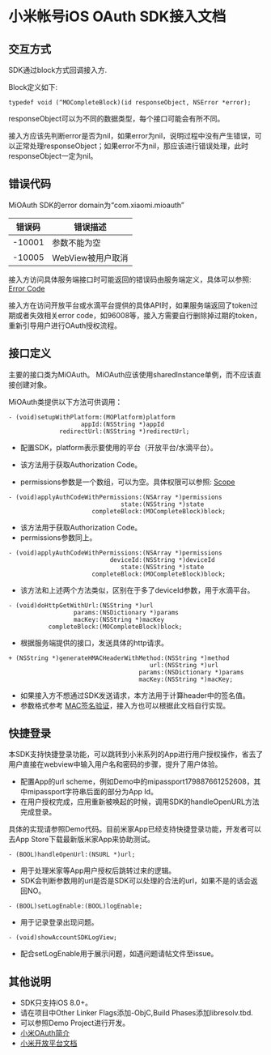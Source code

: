 # 小米帐号iOS OAuth SDK接入文档

## 交互方式
SDK通过block方式回调接入方.

Block定义如下:  
```
typedef void (^MOCompleteBlock)(id responseObject, NSError *error);  
```

responseObject可以为不同的数据类型，每个接口可能会有所不同。  

接入方应该先判断error是否为nil，如果error为nil，说明过程中没有产生错误，可以正常处理responseObject；如果error不为nil，那应该进行错误处理，此时responseObject一定为nil。

## 错误代码
MiOAuth SDK的error domain为“com.xiaomi.mioauth”  

错误码  | 错误描述 |
-------|------------------		|
-10001 | 参数不能为空      		|
-10005 | WebView被用户取消  		|

接入方访问具体服务端接口时可能返回的错误码由服务端定义，具体可以参照:
[Error Code](https://dev.mi.com/docs/passport/error-code/)

接入方在访问开放平台或水滴平台提供的具体API时，如果服务端返回了token过期或者失效相关error code，如96008等，接入方需要自行删除掉过期的token，重新引导用户进行OAuth授权流程。

## 接口定义
主要的接口类为MiOAuth。
MiOAuth应该使用sharedInstance单例，而不应该直接创建对象。

MiOAuth类提供以下方法可供调用：

```
- (void)setupWithPlatform:(MOPlatform)platform
                    appId:(NSString *)appId
              redirectUrl:(NSString *)redirectUrl;
```

* 配置SDK，platform表示要使用的平台（开放平台/水滴平台）。

* 该方法用于获取Authorization Code。
* permissions参数是一个数组，可以为空。具体权限可以参照: [Scope](https://dev.mi.com/docs/passport/scopes/)

```
- (void)applyAuthCodeWithPermissions:(NSArray *)permissions
                               state:(NSString *)state
                       completeBlock:(MOCompleteBlock)block;
```

* 该方法用于获取Authorization Code。
* permissions参数同上。

```
- (void)applyAuthCodeWithPermissions:(NSArray *)permissions
                            deviceId:(NSString *)deviceId
                               state:(NSString *)state
                       completeBlock:(MOCompleteBlock)block;
```

* 该方法和上述两个方法类似，区别在于多了deviceId参数，用于水滴平台。

```
- (void)doHttpGetWithUrl:(NSString *)url
                  params:(NSDictionary *)params
                  macKey:(NSString *)macKey
           completeBlock:(MOCompleteBlock)block;
```

* 根据服务端提供的接口，发送具体的http请求。

```
+ (NSString *)generateHMACHeaderWithMethod:(NSString *)method
                                       url:(NSString *)url
                                    params:(NSDictionary *)params
                                    macKey:(NSString *)macKey;
```

* 如果接入方不想通过SDK发送请求，本方法用于计算header中的签名值。
* 参数格式参考 [MAC签名验证](https://dev.mi.com/docs/passport/mac/)，接入方也可以根据此文档自行实现。

## 快捷登录
本SDK支持快捷登录功能，可以跳转到小米系列的App进行用户授权操作，省去了用户直接在webview中输入用户名和密码的步骤，提升了用户体验。

- 配置App的url scheme，例如Demo中的mipassport179887661252608，其中mipassport字符串后面的部分为App Id。
- 在用户授权完成，应用重新被唤起的时候，调用SDK的handleOpenURL方法完成登录。

具体的实现请参照Demo代码。目前米家App已经支持快捷登录功能，开发者可以去App Store下载最新版米家App来协助测试。

```
- (BOOL)handleOpenUrl:(NSURL *)url;
```

* 用于处理米家等App用户授权后跳转过来的逻辑。
* SDK会判断参数用的url是否是SDK可以处理的合法的url，如果不是的话会返回NO。

```
- (BOOL)setLogEnable:(BOOL)logEnable;
```

* 用于记录登录出现问题。

```
- (void)showAccountSDKLogView;
```

* 配合setLogEnable用于展示问题，如遇问题请帖文件至issue。

## 其他说明

* SDK只支持iOS 8.0+。
* 请在项目中Other Linker Flags添加-ObjC,Build Phases添加libresolv.tbd.
* 可以参照Demo Project进行开发。
* [小米OAuth简介](https://dev.mi.com/console/doc/detail?pId=711)
* [小米开放平台文档](https://dev.mi.com/console/doc/detail?pId=708)
